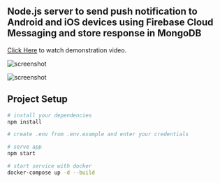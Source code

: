 ## Node.js server to send push notification to Android and iOS devices using Firebase Cloud Messaging and store response in MongoDB

[Click Here](https://vimeo.com/510953718) to watch demonstration video.

![screenshot](https://github.com/pratik149/node-push-notification-api/blob/main/docs/images/1.png)


![screenshot](https://github.com/pratik149/node-push-notification-api/blob/main/docs/images/2.png)

## Project Setup
``` bash
# install your dependencies
npm install

# create .env from .env.example and enter your credentials

# serve app
npm start

# start service with docker
docker-compose up -d --build

```
